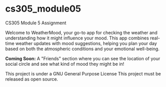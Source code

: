# cs305_module05

CS305 Module 5 Assignment

Welcome to WeatherMood, your go-to app for checking the weather and understanding how it might influence your mood. This app combines real-time weather updates with mood suggestions, helping you plan your day based on both the atmospheric conditions and your emotional well-being.

**Coming Soon:** A "Friends" section where you can see the location of your social circle and see what kind of mood they might be in!

This project is under a GNU General Purpose License This project must be released as open source.
